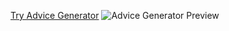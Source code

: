 [Try Advice Generator](https://evelyndotjs-advice-generator.herokuapp.com/ "Advice Generator")
![Advice Generator Preview](https://i.ibb.co/Bzr7Bp3/Screen-Shot-2022-04-18-at-11-34-36-PM.png)

